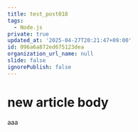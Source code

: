 ```yaml
---
title: test_post018
tags:
  - Node.js
private: true
updated_at: '2025-04-27T20:21:47+09:00'
id: 096a6a872ed675123dea
organization_url_name: null
slide: false
ignorePublish: false
---
```

# new article body
aaa
